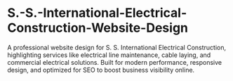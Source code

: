 # S.-S.-International-Electrical-Construction-Website-Design
A professional website design for S. S. International Electrical Construction, highlighting services like electrical line maintenance, cable laying, and commercial electrical solutions. Built for modern performance, responsive design, and optimized for SEO to boost business visibility online.
